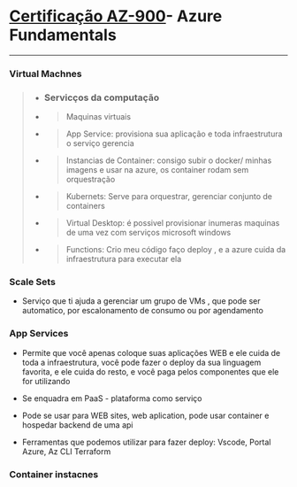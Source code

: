 # [Certificação AZ-900](https://docs.microsoft.com/pt-br/learn/certifications/exams/az-900)- Azure Fundamentals </a>
---------------------------------------------------


### Virtual Machnes

>* ### Servicços da computação
> * > Maquinas virtuais
> * > App Service: provisiona sua aplicação e toda infraestrutura o serviço gerencia
> * >  Instancias de Container: consigo subir o docker/ minhas imagens e usar na azure, os container rodam sem orquestração
> * > Kubernets:  Serve para orquestrar, gerenciar conjunto de containers
> * >  Virtual Desktop: é possivel provisionar inumeras maquinas de uma vez com serviços microsoft windows
> * > Functions: Crio meu código faço deploy , e a azure cuida da infraestrutura para executar ela

### Scale Sets
* Serviço que ti ajuda a gerenciar um grupo de VMs , que pode ser automatico, por escalonamento de consumo ou por agendamento

### App Services
* Permite que você apenas coloque suas aplicações WEB e ele cuida de toda a infraestrutura, você pode fazer o deploy da sua linguagem favorita, e ele cuida do resto, e você paga pelos componentes que ele for utilizando

* Se enquadra em PaaS -  plataforma como serviço

* Pode se usar para WEB sites, web aplication, pode usar container e hospedar backend de uma api

* Ferramentas que podemos utilizar para fazer deploy: Vscode, Portal Azure, Az CLI Terraform 


### Container instacnes
    

